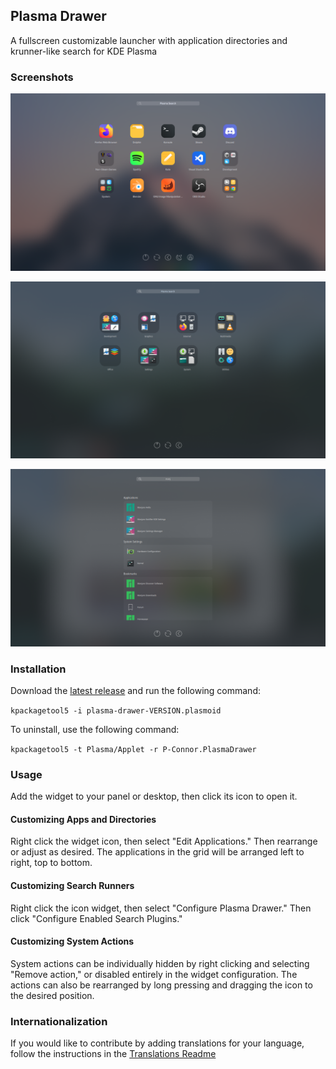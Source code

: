 ## Plasma Drawer
A fullscreen customizable launcher with application directories and krunner-like search for KDE Plasma

### Screenshots

![Custom setup](https://github.com/P-Connor/plasma-drawer/blob/main/screenshots/custom.png?raw=true)

![Manjaro default setup](https://github.com/P-Connor/plasma-drawer/blob/main/screenshots/manjaro-default.png?raw=true)

![Krunner-like search](https://github.com/P-Connor/plasma-drawer/blob/main/screenshots/manjaro-search.png?raw=true)

### Installation

Download the [latest release](https://github.com/P-Connor/plasma-drawer/releases/latest) and run the following command:

`kpackagetool5 -i plasma-drawer-VERSION.plasmoid`

To uninstall, use the following command:

`kpackagetool5 -t Plasma/Applet -r P-Connor.PlasmaDrawer`

### Usage

Add the widget to your panel or desktop, then click its icon to open it.

#### Customizing Apps and Directories

Right click the widget icon, then select "Edit Applications." Then rearrange or adjust as desired. 
The applications in the grid will be arranged left to right, top to bottom.

#### Customizing Search Runners

Right click the icon widget, then select "Configure Plasma Drawer." Then click "Configure Enabled Search Plugins."

#### Customizing System Actions

System actions can be individually hidden by right clicking and selecting "Remove action," or disabled entirely in the widget configuration.
The actions can also be rearranged by long pressing and dragging the icon to the desired position.

### Internationalization

If you would like to contribute by adding translations for your language, follow the instructions in the [Translations Readme](translate/README.md)
